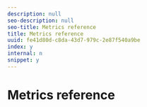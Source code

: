 ```yaml
---
description: null
seo-description: null
seo-title: Metrics reference
title: Metrics reference
uuid: fe41d80d-c8da-43d7-979c-2e87f540a9be
index: y
internal: n
snippet: y
---
```


# Metrics reference


